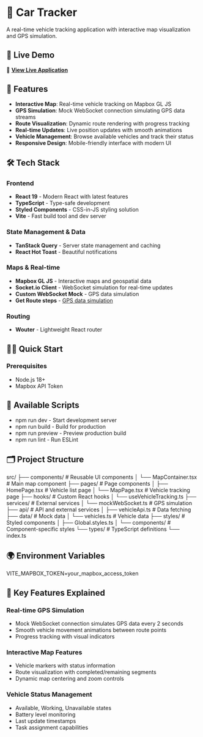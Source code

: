 # 🚗 Car Tracker

A real-time vehicle tracking application with interactive map visualization and GPS simulation.

## 🚀 Live Demo

🔗 **[View Live Application](https://car-tracker-app-beta.vercel.app/)**

## 🌟 Features

- **Interactive Map**: Real-time vehicle tracking on Mapbox GL JS
- **GPS Simulation**: Mock WebSocket connection simulating GPS data streams
- **Route Visualization**: Dynamic route rendering with progress tracking
- **Real-time Updates**: Live position updates with smooth animations
- **Vehicle Management**: Browse available vehicles and track their status
- **Responsive Design**: Mobile-friendly interface with modern UI

## 🛠️ Tech Stack

### Frontend

- **React 19** - Modern React with latest features
- **TypeScript** - Type-safe development
- **Styled Components** - CSS-in-JS styling solution
- **Vite** - Fast build tool and dev server

### State Management & Data

- **TanStack Query** - Server state management and caching
- **React Hot Toast** - Beautiful notifications

### Maps & Real-time

- **Mapbox GL JS** - Interactive maps and geospatial data
- **Socket.io Client** - WebSocket simulation for real-time updates
- **Custom WebSocket Mock** - GPS data simulation
- **Get Route steps** - [GPS data simulation](https://nominatim.openstreetmap.org/ui/search.html)

### Routing

- **Wouter** - Lightweight React router

## 🏃‍♂️ Quick Start

### Prerequisites

- Node.js 18+
- Mapbox API Token

## 🔧 Available Scripts

- npm run dev - Start development server
- npm run build - Build for production
- npm run preview - Preview production build
- npm run lint - Run ESLint

## 🗂️ Project Structure

src/
├── components/ # Reusable UI components
│ └── MapContainer.tsx # Main map component
├── pages/ # Page components
│ ├── HomePage.tsx # Vehicle list page
│ └── MapPage.tsx # Vehicle tracking page
├── hooks/ # Custom React hooks
│ └── useVehicleTracking.ts
├── services/ # External services
│ └── mockWebSocket.ts # GPS simulation
├── api/ # API and external services
│ ├── vehicleApi.ts # Data fetching
├── data/ # Mock data
│ └── vehicles.ts # Vehicle data
├── styles/ # Styled components
│ ├── Global.styles.ts
│ └── components/ # Component-specific styles
└── types/ # TypeScript definitions
└── index.ts

## 🌍 Environment Variables

VITE_MAPBOX_TOKEN=your_mapbox_access_token

## 🎯 Key Features Explained

### Real-time GPS Simulation

- Mock WebSocket connection simulates GPS data every 2 seconds
- Smooth vehicle movement animations between route points
- Progress tracking with visual indicators

### Interactive Map Features

- Vehicle markers with status information
- Route visualization with completed/remaining segments
- Dynamic map centering and zoom controls

### Vehicle Status Management

- Available, Working, Unavailable states
- Battery level monitoring
- Last update timestamps
- Task assignment capabilities
